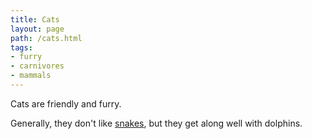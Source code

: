```yaml
---
title: Cats
layout: page
path: /cats.html
tags: 
- furry
- carnivores
- mammals
---
```


Cats are friendly and furry.

Generally, they don't like [snakes](snakes.html), but they get along well with dolphins.
